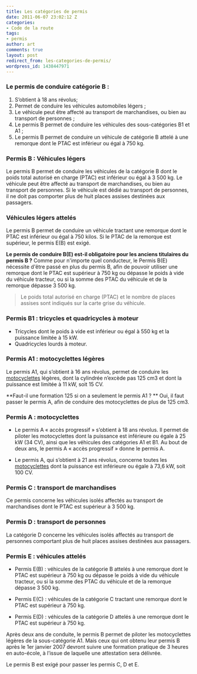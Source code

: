 ```yaml
---
title: Les catégories de permis
date: 2011-06-07 23:02:12 Z
categories:
- Code de la route
tags:
- permis
author: art
comments: true
layout: post
redirect_from: les-categories-de-permis/
wordpress_id: 1438447971
---
```


### Le permis de conduire catégorie B :

  1. S’obtient à 18 ans révolus;
  2. Permet de conduire les véhicules automobiles légers ;
  3. Le véhicule peut être affecté au transport de marchandises, ou bien au transport de personnes ;
  4. Le permis B permet de conduire les véhicules des sous-catégories B1 et A1 ;
  5. Le permis B permet de conduire un véhicule de catégorie B attelé à une remorque dont le PTAC est inférieur ou égal à 750 kg.




### Permis B : Véhicules légers


Le permis B permet de conduire les véhicules de la catégorie B dont le poids total autorisé en charge (PTAC) est inférieur ou égal à 3 500 kg. Le véhicule peut être affecté au transport de marchandises, ou bien au transport de personnes. Si le véhicule est dédié au transport de personnes, il ne doit pas comporter plus de huit places assises destinées aux passagers.


### Véhicules légers attelés


Le permis B permet de conduire un véhicule tractant une remorque dont le PTAC est inférieur ou égal à 750 kilos. Si le PTAC de la remorque est supérieur, le permis E(B) est exigé.

**Le permis de conduire B(E) est-il obligatoire pour les anciens titulaires du permis B ?**
Comme pour n'importe quel conducteur, le Permis B(E) nécessite d'être passé en plus du permis B, afin de pouvoir utiliser une remorque dont le PTAC est supérieur à 750 kg ou dépasse le poids à vide du véhicule tracteur, ou si la somme des PTAC du véhicule et de la remorque dépasse 3 500 kg.



<blockquote>Le poids total autorisé en charge (PTAC) et le nombre de places assises sont indiqués sur la carte grise du véhicule.</blockquote>




### Permis B1 : tricycles et quadricycles à moteur

  * Tricycles dont le poids à vide est inférieur ou égal à 550 kg et la puissance limitée à 15 kW.
  * Quadricycles lourds à moteur.




### Permis A1 : motocyclettes légères


Le permis A1, qui s’obtient à 16 ans révolus, permet de conduire les [motocyclettes](https://irz.fr/motocyclette-cyclomoteur) légères, dont la cylindrée n’excède pas 125 cm3 et dont la puissance est limitée à 11 kW, soit 15 CV.

**Faut-il une formation 125 si on a seulement le permis A1 ? **
Oui, il faut passer le permis A, afin de conduire des motocyclettes de plus de 125 cm3.



### Permis A : motocyclettes






  * Le permis A « accès progressif » s’obtient à 18 ans révolus. Il permet de piloter les motocyclettes dont la puissance est inférieure ou égale à 25 kW (34 CV), ainsi que les véhicules des catégories A1 et B1. Au bout de deux ans, le permis A « accès progressif » donne le permis A.


  * Le permis A, qui s’obtient à 21 ans révolus, concerne toutes les [motocyclettes](https://irz.fr/motocyclette-cyclomoteur) dont la puissance est inférieure ou égale à 73,6 kW, soit 100 CV.




### Permis C : transport de marchandises


Ce permis concerne les véhicules isolés affectés au transport de marchandises dont le PTAC est supérieur à 3 500 kg.




### Permis D : transport de personnes


La catégorie D concerne les véhicules isolés affectés au transport de personnes comportant plus de huit places assises destinées aux passagers.


### Permis	E	:	véhicules	attelés






  * Permis E(B) : véhicules de la catégorie B attelés à une remorque dont le PTAC est supérieur à 750 kg ou dépasse le poids à vide du véhicule tracteur, ou si la somme des PTAC du véhicule et de la remorque dépasse 3 500 kg.


  * Permis E(C) : véhicules de la catégorie C tractant une remorque dont le PTAC est supérieur à 750 kg.


  * Permis E(D) : véhicules de la catégorie D attelés à une remorque dont le PTAC est supérieur à 750 kg.


Après deux ans de conduite, le permis B permet de piloter les motocyclettes légères de la sous-catégorie A1. Mais ceux qui ont obtenu leur permis B après le 1er janvier 2007 devront suivre une formation pratique de 3 heures en auto-école, à l’issue de laquelle une attestation sera délivrée.

Le permis B est exigé pour passer les permis C, D et E.
